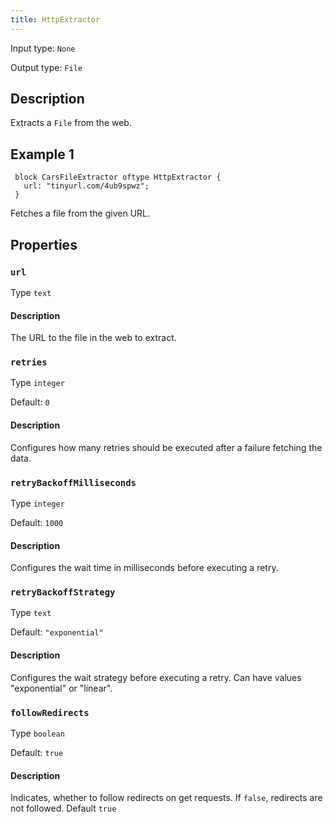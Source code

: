 ```yaml
---
title: HttpExtractor
---
```


<!-- Do NOT change this document as it is auto-generated from the language server -->

Input type: `None`

Output type: `File`

## Description

Extracts a `File` from the web.

## Example 1

```jayvee
 block CarsFileExtractor oftype HttpExtractor {
   url: "tinyurl.com/4ub9spwz";
 }
```

Fetches a file from the given URL.

## Properties

### `url`

Type `text`

#### Description

The URL to the file in the web to extract.

### `retries`

Type `integer`

Default: `0`

#### Description

Configures how many retries should be executed after a failure fetching the data.

### `retryBackoffMilliseconds`

Type `integer`

Default: `1000`

#### Description

Configures the wait time in milliseconds before executing a retry.

### `retryBackoffStrategy`

Type `text`

Default: `"exponential"`

#### Description

Configures the wait strategy before executing a retry. Can have values "exponential" or "linear".

### `followRedirects`

Type `boolean`

Default: `true`

#### Description

Indicates, whether to follow redirects on get requests. If `false`, redirects are not followed. Default `true`
